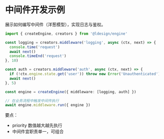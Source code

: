 # 中间件开发示例

展示如何编写中间件（洋葱模型），实现日志与鉴权。

```ts
import { createEngine, creators } from '@ldesign/engine'

const logging = creators.middleware('logging', async (ctx, next) => {
  console.time('request')
  await next()
  console.timeEnd('request')
}, 10)

const auth = creators.middleware('auth', async (ctx, next) => {
  if (!ctx.engine.state.get('user')) throw new Error('Unauthenticated')
  await next()
}, 5)

const engine = createEngine({ middleware: [logging, auth] })

// 在业务流程中触发中间件执行
await engine.middleware.run({ engine })
```

要点：
- priority 数值越大越先执行
- 中间件宜职责单一，可组合
